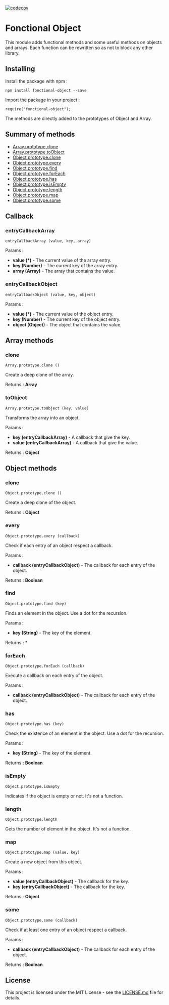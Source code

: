 [![codecov](https://codecov.io/gh/mcauz/fonctional-object/branch/master/graph/badge.svg)](https://codecov.io/gh/mcauz/fonctional-object)

# Fonctional Object

This module adds functional methods and some useful methods on objects and arrays.
Each function can be rewritten so as not to block any other library.

## Installing

Install the package with npm :

    npm install fonctional-object --save

Import the package in your project :

    require("fonctional-object");

The methods are directly added to the prototypes of Object and Array.

## Summary of methods

- [Array.prototype.clone](#clone)
- [Array.prototype.toObject](#toObject)
- [Object.prototype.clone](#clone)
- [Object.prototype.every](#every)
- [Object.prototype.find](#find)
- [Object.prototype.forEach](#forEach)
- [Object.prototype.has](#has)
- [Object.prototype.isEmpty](#isEmpty)
- [Object.prototype.length](#length)
- [Object.prototype.map](#map)
- [Object.prototype.some](#some)

## Callback

### entryCallbackArray

    entryCallbackArray (value, key, array)

Params :

- **value (*)** - The current value of the array entry.
- **key (Number)** - The current key of the array entry.
- **array (Array)** - The array that contains the value.

### entryCallbackObject

    entryCallbackObject (value, key, object)

Params :

- **value (*)** - The current value of the object entry.
- **key (Number)** - The current key of the object entry.
- **object (Object)** - The object that contains the value.

## Array methods

### clone

    Array.prototype.clone ()

Create a deep clone of the array.

Returns : **Array**

### toObject

    Array.prototype.toObject (key, value)

Transforms the array into an object.

Params :

- **key (entryCallbackArray)** - A callback that give the key.
- **value (entryCallbackArray)** - A callback that give the value.

Returns : **Object**

## Object methods

### clone

    Object.prototype.clone ()

Create a deep clone of the object.

Returns : **Object**

### every

    Object.prototype.every (callback)

Check if each entry of an object respect a callback.

Params :

- **callback (entryCallbackObject)** - The callback for each entry of the object.

Returns : **Boolean**

### find

    Object.prototype.find (key)

Finds an element in the object. Use a dot for the recursion.

Params :

- **key (String)** - The key of the element.

Returns : *

### forEach

    Object.prototype.forEach (callback)

Execute a callback on each entry of the object.

Params :

- **callback (entryCallbackObject)** - The callback for each entry of the object.

### has

    Object.prototype.has (key)

Check the existence of an element in the object. Use a dot for the recursion.

Params :

- **key (String)** - The key of the element.

Returns : **Boolean**

### isEmpty

    Object.prototype.isEmpty

Indicates if the object is empty or not. It's not a function.

### length

    Object.prototype.length

Gets the number of element in the object. It's not a function.

### map

    Object.prototype.map (value, key)

Create a new object from this object.

Params :

- **value (entryCallbackObject)** - The callback for the key.
- **key (entryCallbackObject)** - The callback for the key.

Returns : **Object**

### some

    Object.prototype.some (callback)

Check if at least one entry of an object respect a callback.

Params :

- **callback (entryCallbackObject)** - The callback for each entry of the object.

Returns : **Boolean**

## License

This project is licensed under the MIT License - see the [LICENSE.md](./LICENSE.md) file for details.